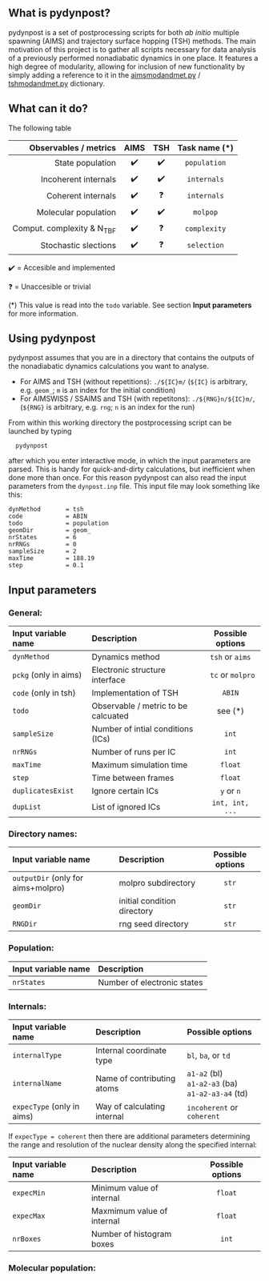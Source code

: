 ## What is pydynpost? 

pydynpost is a set of postprocessing scripts for both *ab initio* multiple spawning (AIMS) and trajectory surface hopping (TSH) methods.
The main motivation of this project is to gather all scripts necessary for data analysis of a previously performed nonadiabatic dynamics in one place. It features a high degree of modularity, allowing for inclusion of new functionality by simply adding a reference to it in the 
[aimsmodandmet.py](https://github.com/ispg-group/pydynpost/blob/master/aimsscripts/src/aimsmodandmet.py) / [tshmodandmet.py](https://github.com/ispg-group/pydynpost/blob/master/tshscripts/src/tshmodandmet.py) dictionary.

## What can it do?

The following table

| **Observables / metrics**            |      **AIMS**      |      **TSH**       |        **Task name** (*)          |
|-------------------------------------:|:------------------:|:------------------:|:---------------------------------:|
| State population                     | :heavy_check_mark: | :heavy_check_mark: |      `population`                 |
| Incoherent internals                 | :heavy_check_mark: | :heavy_check_mark: |      `internals`                  |
| Coherent internals                   | :heavy_check_mark: |     :question:     |      `internals`                  |
| Molecular population                 | :heavy_check_mark: | :heavy_check_mark: |      `molpop`                     |
| Comput. complexity & N<sub>TBF</sub> | :heavy_check_mark: |     :question:     |      `complexity`                 |
| Stochastic slections                 | :heavy_check_mark: |     :question:     |      `selection`                  |

:heavy_check_mark: = Accesible and implemented

:question: = Unaccesible or trivial

(*) This value is read into the `todo` variable. See section **Input parameters** for more information.

## Using pydynpost

pydynpost assumes that you are in a directory that contains the outputs of the nonadiabatic dynamics calculations you want to analyse.

   - For AIMS and TSH (without repetitions): `./${IC}m/`  (`${IC}` is arbitrary, e.g. `geom_`; `m` is an index for the initial condition)
   - For AIMSWISS / SSAIMS and TSH (with repetitons):  `./${RNG}n/${IC}m/`, (`${RNG}` is arbitrary, e.g. `rng`; `n` is an index for the run)
   
From within this working directory the postprocessing script can be launched by typing

```
  pydynpost
```

after which you enter interactive mode, in which the input parameters are parsed. This is handy for quick-and-dirty calculations, but inefficient when done more than once. For this reason pydynpost can also read the input parameters from the `dynpost.inp` file. This input file may look something like this:

```
dynMethod       = tsh
code            = ABIN
todo            = population
geomDir         = geom_
nrStates        = 6
nrRNGs          = 0
sampleSize      = 2
maxTime         = 188.19
step            = 0.1
```

## Input parameters

### General:

|  **Input variable name**    |       **Description**                |   **Possible options** | 
|:----------------------------|:-------------------------------------|:----------------------:|
| `dynMethod`                 |  Dynamics method                     |   `tsh` or `aims`      |
| `pckg` (only in aims)       |  Electronic structure interface      |  ` tc` or `molpro`     |
| `code` (only in tsh)        |  Implementation of TSH               |        `ABIN`          |
| `todo`                      |  Observable / metric to be calcuated |      see (*)           |
| `sampleSize`                |  Number of intial conditions (ICs)   |         `int`          |
| `nrRNGs`                    |  Number of runs per IC               |         `int`          |
| `maxTime`                   |  Maximum simulation time             |        `float`         |
| `step`                      |  Time between frames                 |        `float`         |
| `duplicatesExist`           |  Ignore certain ICs                  |        `y` or `n`      |
| `dupList`                   |  List of ignored ICs                 |      `int, int, ...`   |


### Directory names: 

|  **Input variable name**           |       **Description**          |   **Possible options** | 
|:-----------------------------------|:-------------------------------|:----------------------:|
| `outputDir` (only for aims+molpro) |   molpro subdirectory          |          `str`         |
| `geomDir`                          |   initial condition directory  |          `str`         |
| `RNGDir`                           |   rng seed directory           |          `str`         |

### Population:

|  **Input variable name**  |       **Description**          | 
|:--------------------------|:-------------------------------|
|  `nrStates`               |   Number of electronic states  |

### Internals:

|  **Input variable name**           |       **Description**          |   **Possible options**      | 
|:-----------------------------------|:-------------------------------|:----------------------------|
| `internalType`                     |  Internal coordinate type      |   `bl`, `ba`, or `td`   |
| `internalName`                     |  Name of contributing atoms    |   `a1-a2` (bl) <br> `a1-a2-a3` (ba) <br> `a1-a2-a3-a4` (td) |
| `expecType` (only in aims)         |  Way of calculating internal   |  `incoherent` or `coherent` |

If `expecType = coherent` then there are additional parameters determining the range and resolution of the nuclear density along the specified internal:

|  **Input variable name**  |       **Description**          |   **Possible options** | 
|:--------------------------|:-------------------------------|:----------------------:|
| `expecMin`                |   Minimum value of internal    |        `float`         |
| `expecMax`                |   Maxmimum value of internal   |        `float`         |
| `nrBoxes`                 |   Number of histogram boxes    |         `int`          |

### Molecular population:

